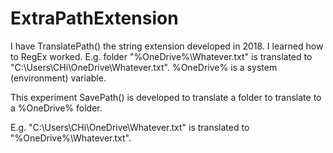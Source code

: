 ﻿# ExtraPathExtension

I have TranslatePath() the string extension developed in
2018. I learned how to RegEx worked. 
E.g. folder "%OneDrive%\\Whatever.txt" is translated to
"C:\\Users\\CHi\\OneDrive\Whatever.txt". %OneDrive% is a
system (environment) variable.

This experiment SavePath() is developed to translate a 
folder to translate to a %OneDrive% folder.

E.g. "C:\\Users\\CHi\\OneDrive\Whatever.txt" is translated
to "%OneDrive%\\Whatever.txt".

